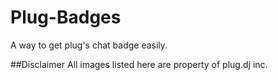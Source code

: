 # Plug-Badges
A way to get plug's chat badge easily.

##Disclaimer
All images listed here are property of plug.dj inc.

